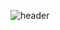 ![header](https://capsule-render.vercel.app/api?type=Waving&color=gradient&height=210&fontAlignY=37&section=header&text=MIN%20CHEOL&animation=fadeIn)
  

